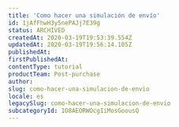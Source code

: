 ```yaml
---
title: 'Como hacer una simulación de envío'
id: 1jAfFhwH3y5nePAJj7E39g
status: ARCHIVED
createdAt: 2020-03-19T19:53:39.554Z
updatedAt: 2020-03-19T19:56:14.105Z
publishedAt: 
firstPublishedAt: 
contentType: tutorial
productTeam: Post-purchase
author: 
slug: como-hacer-una-simulacion-de-envio
locale: es
legacySlug: como-hacer-una-simulacion-de-envio
subcategoryId: 1O8AEORWOcgIiMosGoousQ
---
```




